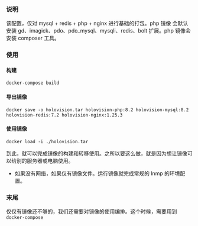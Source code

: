 ### 说明

该配置，仅对 mysql + redis + php + nginx 进行基础的打包。php 镜像 会默认安装 gd、imagick、pdo、pdo_mysql、mysqli、redis、bolt 扩展。php 镜像会安装 composer 工具。

### 使用

#### 构建
```
docker-compose build
```

#### 导出镜像

```
docker save -o holovision.tar holovision-php:8.2 holovision-mysql:8.2 holovision-redis:7.2 holovision-nginx:1.25.3
```

#### 使用镜像

```
docker load -i ./holovision.tar
```

到此，就可以完成镜像的构建和转移使用。之所以要这么做，就是因为想让镜像可以给别的服务器或电脑使用。

- 如果没有网络，如果仅有镜像文件。运行镜像就完成常规的 lnmp 的环境配置。

### 末尾

仅仅有镜像还不够的，我们还需要对镜像的使用编排。这个时候，需要用到 `docker-compose`




